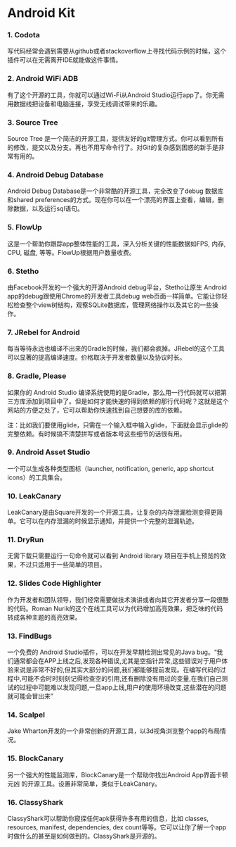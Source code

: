 # Android Kit

### 1. Codota

写代码经常会遇到需要从github或者stackoverflow上寻找代码示例的时候，这个插件可以在无需离开IDE就能做这件事情。

### 2. Android WiFi ADB

有了这个开源的工具，你就可以通过Wi-Fi从Android Studio运行app了。你无需用数据线把设备和电脑连接，享受无线调试带来的乐趣。

### 3. Source Tree

Source Tree 是一个简洁的开源工具，提供友好的git管理方式。你可以看到所有的修改，提交以及分支。再也不用写命令行了。对Git的复杂感到困惑的新手是非常有用的。

### 4. Android Debug Database

Android Debug Database是一个非常酷的开源工具，完全改变了debug 数据库和shared preferences的方式。现在你可以在一个漂亮的界面上查看，编辑，删除数据，以及运行sql语句。

### 5. FlowUp

这是一个帮助你跟踪app整体性能的工具，深入分析关键的性能数据如FPS, 内存, CPU, 磁盘, 等等。FlowUp根据用户数量收费。

### 6. Stetho

由Facebook开发的一个强大的开源Android debug平台，Stetho让原生 Android app的debug跟使用Chrome的开发者工具debug web页面一样简单。它能让你轻松检查整个view树结构，观察SQLite数据库，管理网络操作以及其它的一些操作。

### 7. JRebel for Android

每当等待永远也编译不出来的Gradle的时候，我们都会疯掉。JRebel的这个工具可以显著的提高编译速度。价格取决于开发者数量以及协议时长。

### 8. Gradle, Please

如果你的 Android Studio 编译系统使用的是Gradle，那么用一行代码就可以把第三方库添加到项目中了。但是如何才能快速的得到依赖的那行代码呢？这就是这个网站的方便之处了，它可以帮助你快速找到自己想要的库的依赖。

注：比如我们要使用glide，只需在一个输入框中输入glide，下面就会显示glide的完整依赖。有时候搞不清楚拼写或者版本号这些细节的话很有用。

### 9. Android Asset Studio

一个可以生成各种类型图标（launcher, notification, generic, app shortcut icons）的工具集合。

### 10. LeakCanary

LeakCanary是由Square开发的一个开源工具，让复杂的内存泄漏检测变得更简单。它可以在内存泄漏的时候显示通知，并提供一个完整的泄漏轨迹。



### 11. DryRun

无需下载只需要运行一句命令就可以看到 Android library 项目在手机上预览的效果，不过只适用于一些简单的项目。



### 12. Slides Code Highlighter

作为开发者和团队领导，我们经常需要做技术演讲或者向其它开发者分享一段很酷的代码。Roman Nurik的这个在线工具可以为代码增加高亮效果，把乏味的代码转成各种主题的高亮效果。

### 13. FindBugs

一个免费的 Android Studio插件，可以在开发早期检测出常见的Java bug。“我们通常都会在APP上线之后,发现各种错误,尤其是空指针异常,这些错误对于用户体验来说是非常不好的,但其实大部分的问题,我们都能够提前发现。在编写代码的过程中,可能不会时时刻刻记得检查空的引用,还有删除没有用过的变量,在我们自己测试的过程中可能难以发现问题,一旦app上线,用户的使用环境改变,这些潜在的问题就可能会冒出来”

### 14. Scalpel

Jake Wharton开发的一个非常创新的开源工具，以3d视角浏览整个app的布局情况。

### 15. BlockCanary

另一个强大的性能监测库，BlockCanary是一个帮助你找出Android App界面卡顿元凶 的开源工具。设置非常简单，类似于LeakCanary。

### 16. ClassyShark

ClassyShark可以帮助你窥探任何apk获得许多有用的信息，比如 classes, resources, manifest, dependencies, dex count等等。它可以让你了解一个app时做什么的甚至是如何做到的。ClassyShark是开源的。


